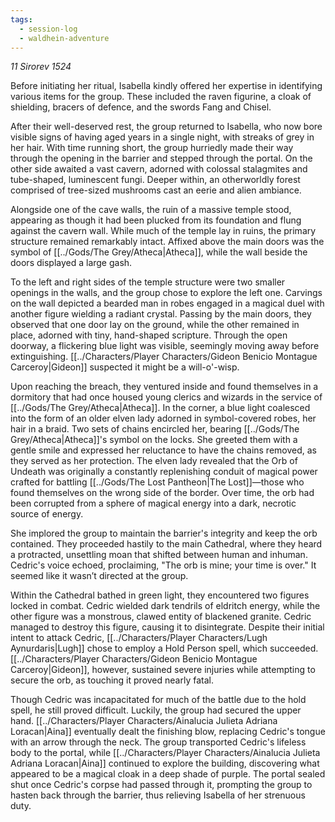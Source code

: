 ```yaml
---
tags:
  - session-log
  - waldhein-adventure
---
```

*11 Sirorev 1524*

Before initiating her ritual, Isabella kindly offered her expertise in identifying various items for the group. These included the raven figurine, a cloak of shielding, bracers of defence, and the swords Fang and Chisel.

After their well-deserved rest, the group returned to Isabella, who now bore visible signs of having aged years in a single night, with streaks of grey in her hair. With time running short, the group hurriedly made their way through the opening in the barrier and stepped through the portal. On the other side awaited a vast cavern, adorned with colossal stalagmites and tube-shaped, luminescent fungi. Deeper within, an otherworldly forest comprised of tree-sized mushrooms cast an eerie and alien ambiance.

Alongside one of the cave walls, the ruin of a massive temple stood, appearing as though it had been plucked from its foundation and flung against the cavern wall. While much of the temple lay in ruins, the primary structure remained remarkably intact. Affixed above the main doors was the symbol of [[../Gods/The Grey/Atheca|Atheca]], while the wall beside the doors displayed a large gash.

To the left and right sides of the temple structure were two smaller openings in the walls, and the group chose to explore the left one. Carvings on the wall depicted a bearded man in robes engaged in a magical duel with another figure wielding a radiant crystal. Passing by the main doors, they observed that one door lay on the ground, while the other remained in place, adorned with tiny, hand-shaped scripture. Through the open doorway, a flickering blue light was visible, seemingly moving away before extinguishing. [[../Characters/Player Characters/Gideon Benicio Montague Carceroy|Gideon]] suspected it might be a will-o'-wisp.

Upon reaching the breach, they ventured inside and found themselves in a dormitory that had once housed young clerics and wizards in the service of [[../Gods/The Grey/Atheca|Atheca]]. In the corner, a blue light coalesced into the form of an older elven lady adorned in symbol-covered robes, her hair in a braid. Two sets of chains encircled her, bearing [[../Gods/The Grey/Atheca|Atheca]]'s symbol on the locks. She greeted them with a gentle smile and expressed her reluctance to have the chains removed, as they served as her protection. The elven lady revealed that the Orb of Undeath was originally a constantly replenishing conduit of magical power crafted for battling [[../Gods/The Lost Pantheon|The Lost]]—those who found themselves on the wrong side of the border. Over time, the orb had been corrupted from a sphere of magical energy into a dark, necrotic source of energy.

She implored the group to maintain the barrier's integrity and keep the orb contained. They proceeded hastily to the main Cathedral, where they heard a protracted, unsettling moan that shifted between human and inhuman. Cedric's voice echoed, proclaiming, "The orb is mine; your time is over." It seemed like it wasn’t directed at the group.

Within the Cathedral bathed in green light, they encountered two figures locked in combat. Cedric wielded dark tendrils of eldritch energy, while the other figure was a monstrous, clawed entity of blackened granite. Cedric managed to destroy this figure, causing it to disintegrate. Despite their initial intent to attack Cedric, [[../Characters/Player Characters/Lugh Aynurdaris|Lugh]] chose to employ a Hold Person spell, which succeeded. [[../Characters/Player Characters/Gideon Benicio Montague Carceroy|Gideon]], however, sustained severe injuries while attempting to secure the orb, as touching it proved nearly fatal.

Though Cedric was incapacitated for much of the battle due to the hold spell, he still proved difficult. Luckily, the group had secured the upper hand. [[../Characters/Player Characters/Ainalucia Julieta Adriana Loracan|Aina]] eventually dealt the finishing blow, replacing Cedric's tongue with an arrow through the neck. The group transported Cedric's lifeless body to the portal, while [[../Characters/Player Characters/Ainalucia Julieta Adriana Loracan|Aina]] continued to explore the building, discovering what appeared to be a magical cloak in a deep shade of purple. The portal sealed shut once Cedric's corpse had passed through it, prompting the group to hasten back through the barrier, thus relieving Isabella of her strenuous duty.